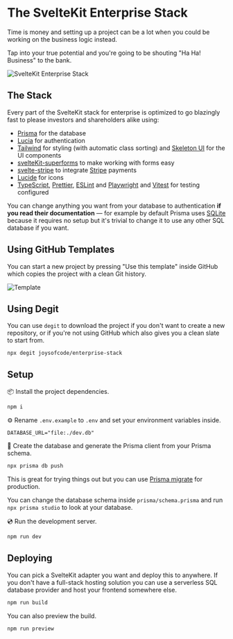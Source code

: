 # The SvelteKit Enterprise Stack

Time is money and setting up a project can be a lot when you could be working on the business logic instead.

Tap into your true potential and you're going to be shouting "Ha Ha! Business" to the bank.

![SvelteKit Enterprise Stack](https://user-images.githubusercontent.com/38083522/223439340-ae4af96b-e848-47fc-be73-3a4b8cb834e1.png)

## The Stack

Every part of the SvelteKit stack for enterprise is optimized to go blazingly fast to please investors and shareholders alike using:

- [Prisma](https://www.prisma.io/) for the database
- [Lucia](https://lucia-auth.com/) for authentication
- [Tailwind](https://tailwindcss.com/) for styling (with automatic class sorting) and [Skeleton UI](https://www.skeleton.dev/) for the UI components
- [svelteKit-superforms](https://github.com/ciscoheat/sveltekit-superforms) to make working with forms easy
- [svelte-stripe](https://www.sveltestripe.com/) to integrate [Stripe](https://stripe.com/) payments
- [Lucide](https://lucide.dev/) for icons
- [TypeScript](https://www.typescriptlang.org/), [Prettier](https://prettier.io/), [ESLint](https://eslint.org/) and [Playwright](https://playwright.dev/) and [Vitest](https://vitest.dev/) for testing configured

You can change anything you want from your database to authentication **if you read their documentation** — for example by default Prisma uses [SQLite](https://www.sqlite.org/index.html) because it requires no setup but it's trivial to change it to use any other SQL database if you want.

## Using GitHub Templates

You can start a new project by pressing "Use this template" inside GitHub which copies the project with a clean Git history.

![Template](https://user-images.githubusercontent.com/38083522/223441491-4d3dda0b-ee0e-49cd-ab0d-ce9fd74dd124.png)

## Using Degit

You can use `degit` to download the project if you don't want to create a new repository, or if you're not using GitHub which also gives you a clean slate to start from.

```
npx degit joysofcode/enterprise-stack
```

## Setup

📦️ Install the project dependencies.

```bash
npm i
```

⚙️ Rename `.env.example` to `.env` and set your environment variables inside.

```shell
DATABASE_URL="file:./dev.db"
```

📜 Create the database and generate the Prisma client from your Prisma schema.

```bash
npx prisma db push
```

This is great for trying things out but you can use [Prisma migrate](https://www.prisma.io/docs/concepts/components/prisma-migrate) for production.

You can change the database schema inside `prisma/schema.prisma` and run `npx prisma studio` to look at your database.

💿️ Run the development server.

```bash
npm run dev
```

## Deploying

You can pick a SvelteKit adapter you want and deploy this to anywhere. If you don't have a full-stack hosting solution you can use a serverless SQL database provider and host your frontend somewhere else.

```bash
npm run build
```

You can also preview the build.

```bash
npm run preview
```
